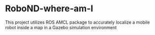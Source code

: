 # RoboND-where-am-I
This project utilizes ROS AMCL package to accurately localize a mobile robot inside a map in a Gazebo simulation environment
